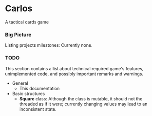 # Carlos

A tactical cards game

### Big Picture
Listing projects milestones:
Currently none.

### TODO
This section contains a list about technical required game's features, unimplemented code, and possibly important remarks and warnings.

* General
	* This documentation
* Basic structures
	* **Square** class: Although the class is mutable, it should not the threaded as if it were; currently changing values may lead to an inconsistent state.